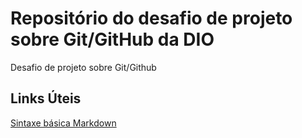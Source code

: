 # Repositório do desafio de projeto sobre Git/GitHub da DIO
Desafio de projeto sobre Git/Github

## Links Úteis
[Sintaxe básica Markdown](https://www.markdownguide.org/getting-started/)

